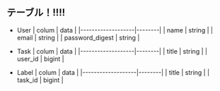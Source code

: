 ## テーブル！!!!!

- User
| colum             |  data  |
|-------------------|--------|
| name              | string |
| email             | string |
| password_digest   | string |

- Task
| colum             |  data  |
|-------------------|--------|
| title             | string |
| user_id           | bigint |

- Label
| colum             |  data  |
|-------------------|--------|
| title             | string |
| task_id           | bigint |
